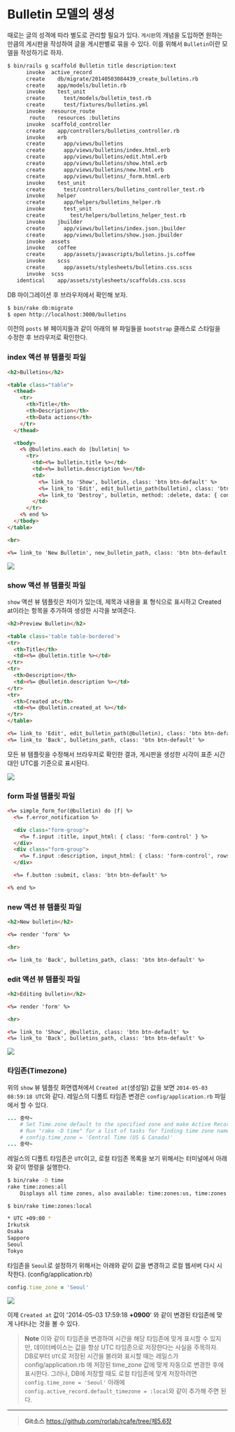 # Bulletin 모델의 생성

때로는 글의 성격에 따라 별도로 관리할 필요가 있다. `게시판`의 개념을 도입하면 원하는 만큼의 게시판을 작성하여 글을 게시판별로 묶을 수 있다. 이를 위해서 `Bulletin`이란 모델을 작성하기로 하자.

```bash
$ bin/rails g scaffold Bulletin title description:text
      invoke  active_record
      create    db/migrate/20140503084439_create_bulletins.rb
      create    app/models/bulletin.rb
      invoke    test_unit
      create      test/models/bulletin_test.rb
      create      test/fixtures/bulletins.yml
      invoke  resource_route
       route    resources :bulletins
      invoke  scaffold_controller
      create    app/controllers/bulletins_controller.rb
      invoke    erb
      create      app/views/bulletins
      create      app/views/bulletins/index.html.erb
      create      app/views/bulletins/edit.html.erb
      create      app/views/bulletins/show.html.erb
      create      app/views/bulletins/new.html.erb
      create      app/views/bulletins/_form.html.erb
      invoke    test_unit
      create      test/controllers/bulletins_controller_test.rb
      invoke    helper
      create      app/helpers/bulletins_helper.rb
      invoke      test_unit
      create        test/helpers/bulletins_helper_test.rb
      invoke    jbuilder
      create      app/views/bulletins/index.json.jbuilder
      create      app/views/bulletins/show.json.jbuilder
      invoke  assets
      invoke    coffee
      create      app/assets/javascripts/bulletins.js.coffee
      invoke    scss
      create      app/assets/stylesheets/bulletins.css.scss
      invoke  scss
   identical    app/assets/stylesheets/scaffolds.css.scss
```

DB 마이그레이션 후 브라우저에서 확인해 보자.

```bash
$ bin/rake db:migrate
$ open http://localhost:3000/bulletins
```

이전의 `posts` 뷰 페이지들과 같이 아래의 뷰 파일들을 `bootstrap` 클래스로 스타일을 수정한 후 브라우저로 확인한다.

### index 액션 뷰 템플릿 파일

```html
<h2>Bulletins</h2>

<table class="table">
  <thead>
    <tr>
      <th>Title</th>
      <th>Description</th>
      <th>Data actions</th>
    </tr>
  </thead>

  <tbody>
    <% @bulletins.each do |bulletin| %>
      <tr>
        <td><%= bulletin.title %></td>
        <td><%= bulletin.description %></td>
        <td>
          <%= link_to 'Show', bulletin, class: 'btn btn-default' %>
          <%= link_to 'Edit', edit_bulletin_path(bulletin), class: 'btn btn-default' %>
          <%= link_to 'Destroy', bulletin, method: :delete, data: { confirm: 'Are you sure?' }, class: 'btn btn-default' %>
        </td>
      </tr>
    <% end %>
  </tbody>
</table>

<br>

<%= link_to 'New Bulletin', new_bulletin_path, class: 'btn btn-default' %>
```

![](http://i1373.photobucket.com/albums/ag392/rorlab/Photobucket%20Desktop%20-%20RORLAB/rcafe/2014-05-09_09-28-59_zpsc7622442.png)

### show 액션 뷰 템플릿 파일

`show` 액션 뷰 템플릿은 차이가 있는데, 제목과 내용을 표 형식으로 표시하고 Created at이라는 항목을 추가하여 생성한 시각을 보여준다.

```html
<h2>Preview Bulletin</h2>

<table class='table table-bordered'>
<tr>
  <th>Title</th>
  <td><%= @bulletin.title %></td>
</tr>
<tr>
  <th>Description</th>
  <td><%= @bulletin.description %></td>
</tr>
<tr>
  <th>Created at</th>
  <td><%= @bulletin.created_at %></td>
</tr>
</table>

<%= link_to 'Edit', edit_bulletin_path(@bulletin), class: 'btn btn-default' %>
<%= link_to 'Back', bulletins_path, class: 'btn btn-default' %>
```

모든 뷰 템플릿을 수정해서 브라우저로 확인한 결과, 게시판을 생성한 시각이 표준 시간대인 UTC를 기준으로 표시된다.

![](http://i1373.photobucket.com/albums/ag392/rorlab/Photobucket%20Desktop%20-%20RORLAB/rcafe/2014-05-09_09-38-11_zps4cb136f4.png)


### form 파셜 템플릿 파일

```html
<%= simple_form_for(@bulletin) do |f| %>
  <%= f.error_notification %>

  <div class="form-group">
    <%= f.input :title, input_html: { class: 'form-control' } %>
  </div>
  <div class="form-group">
    <%= f.input :description, input_html: { class: 'form-control', rows: 5 } %>
  </div>

  <%= f.button :submit, class: 'btn btn-default' %>

<% end %>
```

### new 액션 뷰 템플릿 파일

```html
<h2>New bulletin</h2>

<%= render 'form' %>

<hr>

<%= link_to 'Back', bulletins_path, class: 'btn btn-default' %>
```

### edit 액션 뷰 템플릿 파일

```html
<h2>Editing bulletin</h2>

<%= render 'form' %>

<hr>

<%= link_to 'Show', @bulletin, class: 'btn btn-default' %>
<%= link_to 'Back', bulletins_path, class: 'btn btn-default' %>
```

![](http://i1373.photobucket.com/albums/ag392/rorlab/Photobucket%20Desktop%20-%20RORLAB/rcafe/2014-05-09_09-33-57_zps1ff0d6f4.png)


### 타임존(Timezone)

위의 `show` 뷰 템플릿 화면캡쳐에서 `Created at`(생성일) 값을 보면 `2014-05-03 08:59:18 UTC`와 같다. 레일스의 디폴트 타임존 변경은  `config/application.rb` 파일에서 할 수 있다.

```ruby
... 중략~
    # Set Time.zone default to the specified zone and make Active Record auto-convert to this zone.
    # Run "rake -D time" for a list of tasks for finding time zone names. Default is UTC.
    # config.time_zone = 'Central Time (US & Canada)'
... 중략~
```

레일스의 디폴트 타임존은 `UTC`이고, 로컬 타임존 목록을 보기 위해서는 터미널에서 아래와 같이 명령을 실행한다.

```bash
$ bin/rake -D time
rake time:zones:all
    Displays all time zones, also available: time:zones:us, time:zones:local -- filter with OFFSET parameter, e.g., OFFSET=-6

$ bin/rake time:zones:local

* UTC +09:00 *
Irkutsk
Osaka
Sapporo
Seoul
Tokyo
```

타임존을 `Seoul`로 설정하기 위해서는 아래와 같이 값을 변경하고 로컬 웹서버 다시 시작한다. (config/application.rb)

```ruby
config.time_zone = 'Seoul'
```

![](http://i1373.photobucket.com/albums/ag392/rorlab/Photobucket%20Desktop%20-%20RORLAB/rcafe/2014-05-09_09-42-45_zps285adb2d.png)

이제 `Created at` 값이 '2014-05-03 17:59:18 **+0900**' 와 같이 변경된 타임존에 맞게 나타나는 것을 볼 수 있다.

> **Note** 이와 같이 타임존을 변경하여 시간을 해당 타임존에 맞게 표시할 수 있지만, 데이터베이스는 값을 항상 UTC 타임존으로 저장한다는 사실을 주목하자. DB로부터 `UTC`로 저장된 시간을 불러와 표시할 때는 레일스가 config/application.rb 에 저장된 time_zone 값에 맞게 자동으로 변경한 후에 표시한다. 그러나, DB에 저장할 때도 로컬 타임존에 맞게 저장하려면 `config.time_zone = 'Seoul'` 아래에  `config.active_record.default_timezone = :local`와 같이 추가해 주면 된다.


---
> **Git소스** https://github.com/rorlab/rcafe/tree/제5.6장



